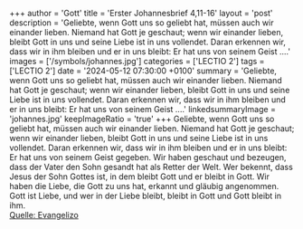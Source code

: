 +++
author = 'Gott'
title = 'Erster Johannesbrief 4,11-16'
layout = 'post'
description = 'Geliebte, wenn Gott uns so geliebt hat, müssen auch wir einander lieben. Niemand hat Gott je geschaut; wenn wir einander lieben, bleibt Gott in uns und seine Liebe ist in uns vollendet. Daran erkennen wir, dass wir in ihm bleiben und er in uns bleibt: Er hat uns von seinem Geist ....'
images = ['/symbols/johannes.jpg']
categories = ['LECTIO 2']
tags = ['LECTIO 2']
date = '2024-05-12 07:30:00 +0100'
summary = 'Geliebte, wenn Gott uns so geliebt hat, müssen auch wir einander lieben. Niemand hat Gott je geschaut; wenn wir einander lieben, bleibt Gott in uns und seine Liebe ist in uns vollendet. Daran erkennen wir, dass wir in ihm bleiben und er in uns bleibt: Er hat uns von seinem Geist ....'
linkedsummaryImage = 'johannes.jpg'
keepImageRatio = 'true'
+++
Geliebte, wenn Gott uns so geliebt hat, müssen auch wir einander lieben.
Niemand hat Gott je geschaut; wenn wir einander lieben, bleibt Gott in uns und seine Liebe ist in uns vollendet.
Daran erkennen wir, dass wir in ihm bleiben und er in uns bleibt: Er hat uns von seinem Geist gegeben.<!--more-->
Wir haben geschaut und bezeugen, dass der Vater den Sohn gesandt hat als Retter der Welt.
Wer bekennt, dass Jesus der Sohn Gottes ist, in dem bleibt Gott und er bleibt in Gott.
Wir haben die Liebe, die Gott zu uns hat, erkannt und gläubig angenommen. Gott ist Liebe, und wer in der Liebe bleibt, bleibt in Gott und Gott bleibt in ihm.<br> [Quelle: Evangelizo](https://evangeliumtagfuertag.org/DE/gospel)